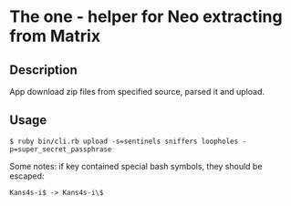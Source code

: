 # The one - helper for Neo extracting from Matrix

## Description

App download zip files from specified source, parsed it and upload.
	
## Usage
	
	$ ruby bin/cli.rb upload -s=sentinels sniffers loopholes -p=super_secret_passphrase
		
Some notes: if key contained special bash symbols, they should be escaped:
		
	Kans4s-i$ -> Kans4s-i\$
		